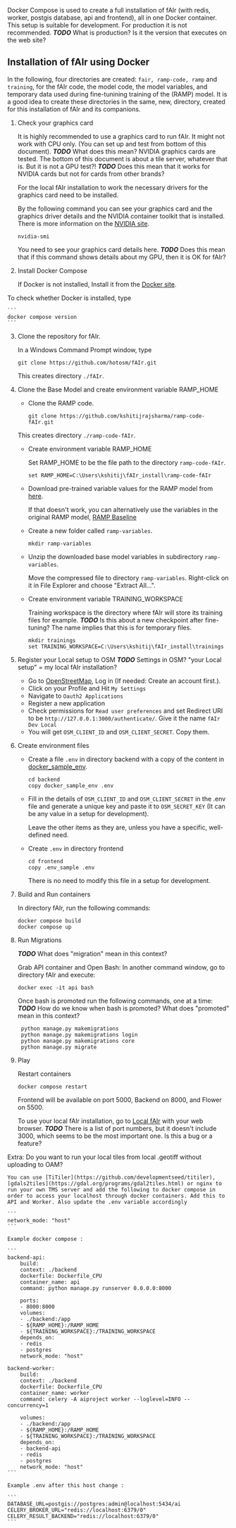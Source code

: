 Docker Compose is used to create a full installation of fAIr (with redis, worker, postgis database, api and frontend), all in one Docker container. This setup is suitable for development. For production it is not recommended. ***TODO*** What is production? Is it the version that executes on the web site?

## Installation of fAIr using Docker

In the following, four directories are created: ```fair, ramp-code, ramp``` and ```training```, for the fAIr code, the model code, the model variables, and temporary data used during fine-tunining training of the (RAMP) model. It is a good idea to create these directories in the same, new, directory, created for this installation of fAIr and its companions.

1. Check your graphics card

    It is highly recommended to use a graphics card to run fAIr. It might not work with CPU only. (You can set up and test from bottom of this document). ***TODO*** What does this mean? NVIDIA graphics cards are tested. The bottom of this document is about a tile server, whatever that is. But it is not a GPU test?! ***TODO*** Does this mean that it works for NVIDIA cards but not for cards from other brands? 

    For the local fAIr installation to work the necessary drivers for the graphics card need to be installed.

    By the following command you can see your graphics card and the graphics driver details and the NVIDIA container toolkit that is installed. There is more information on the [NVIDIA site](https://docs.nvidia.com/datacenter/cloud-native/container-toolkit/latest/install-guide.html).

    ```
    nvidia-smi
    ```

    You need to see your graphics card details here. ***TODO*** Does this mean that if this command shows details about my GPU, then it is OK for fAIr?

2. Install Docker Compose

    If Docker is not installed, Install it from the [Docker site](https://docs.docker.com/engine/install/).

To check whether Docker is installed, type 

    ```
    docker compose version
    ```

3. Clone the repository for fAIr.

    In a Windows Command Prompt window, type 

    ```
    git clone https://github.com/hotosm/fAIr.git
    ```

    This creates directory ```./fAIr```.

4. Clone the Base Model and create environment variable RAMP_HOME

    - Clone the RAMP code. 

        ```
        git clone https://github.com/kshitijrajsharma/ramp-code-fAIr.git 
        ```

    This creates directory ```./ramp-code-fAIr```.

    - Create environment variable RAMP_HOME 

        Set RAMP_HOME to be the file path to the directory ```ramp-code-fAIr```. 

        ```
        set RAMP_HOME=C:\Users\kshitij\fAIr_install\ramp-code-fAIr
        ```

    - Download pre-trained variable values for the RAMP model from [here](https://drive.google.com/file/d/1YQsY61S_rGfJ_f6kLQq4ouYE2l3iRe1k/view). 

        If that doesn't work, you can alternatively use the variables in the original RAMP model, [RAMP Baseline](https://github.com/radiantearth/model_ramp_baseline/tree/main/data/input/checkpoint.tf)

    - Create a new folder called ```ramp-variables```.

        ```
        mkdir ramp-variables
        ```

    - Unzip the downloaded base model variables in subdirectory ```ramp-variables```.

        Move the compressed file to directory ```ramp-variables```. Right-click on it in File Explorer and choose "Extract All...". 

    - Create environment variable TRAINING_WORKSPACE

        Training workspace is the directory where fAIr will store its training files 
        for example. ***TODO*** Is this about a new checkpoint after fine-tuning? The name implies that this is for temporary files.

        ```
        mkdir trainings
        set TRAINING_WORKSPACE=C:\Users\kshitij\fAIr_install\trainings
        ```

5. Register your Local setup to OSM ***TODO*** Settings in OSM? "your Local setup" = my local fAIr installation?

    - Go to [OpenStreetMap](https://www.openstreetmap.org/), Log in (If needed: Create an account first.).
    - Click on your Profile and Hit ```My Settings```
    - Navigate to ```Oauth2 Applications```
    - Register a new application 
    - Check permissions for ```Read user preferences``` and set Redirect URI to be ```http://127.0.0.1:3000/authenticate/```. Give it the name  ```fAIr Dev Local```
    - You will get ```OSM_CLIENT_ID``` and ```OSM_CLIENT_SECRET```. Copy them. 

6. Create environment files
 
    - Create a file ```.env``` in directory backend with a copy of the content in [docker_sample_env](../backend/docker_sample_env).
 
        ```
        cd backend
        copy docker_sample_env .env
        ```

    - Fill in the details of ```OSM_CLIENT_ID``` and ```OSM_CLIENT_SECRET``` in the .env file and generate a unique key and paste it to ```OSM_SECRET_KEY``` (It can be any value in a setup for development).
    
        Leave the other items as they are, unless you have a specific, well-defined need.

    - Create ```.env``` in  directory frontend

        ```
        cd frontend
        copy .env_sample .env
        ```

        There is no need to modify this file in a setup for development.
    
7. Build and Run containers 

    In directory fAIr, run the following commands:

    ```
    docker compose build
    docker compose up
    ```

8. Run Migrations

    ***TODO*** What does "migration" mean in this context?

    Grab API container and Open Bash: In another command window, go to directory fAIr and execute: 

    ```
    docker exec -it api bash
    ```

    Once bash is promoted run the following commands, one at a time: ***TODO*** How do we know when bash is promoted? What does "promoted" mean in this context?

        python manage.py makemigrations
        python manage.py makemigrations login
        python manage.py makemigrations core
        python manage.py migrate

9. Play 

    Restart containers 

    ```
    docker compose restart
    ```

    Frontend will be available on port 5000, Backend on 8000, and Flower on 5500. 

    To use your local fAIr installation, go to [Local fAIr](http://127.0.0.1:3000) with your web browser.
    ***TODO*** There is a list of port numbers, but it doesn't include 3000, which seems to be the most important one. Is this a bug or a feature?

Extra: Do you want to run your local tiles from local .geotiff without uploading to OAM? 

    You can use [TiTiler](https://github.com/developmentseed/titiler), [gdals2tiles](https://gdal.org/programs/gdal2tiles.html) or nginx to run your own TMS server and add the following to docker compose in order to access your localhost through docker containers. Add this to API and Worker. Also update the .env variable accordingly 

    ```
    network_mode: "host"
    ```

    Example docker compose : 

    ```
    backend-api:
        build:
        context: ./backend
        dockerfile: Dockerfile_CPU
        container_name: api
        command: python manage.py runserver 0.0.0.0:8000

        ports:
        - 8000:8000
        volumes:
        - ./backend:/app
        - ${RAMP_HOME}:/RAMP_HOME
        - ${TRAINING_WORKSPACE}:/TRAINING_WORKSPACE
        depends_on:
        - redis
        - postgres
        network_mode: "host"

    backend-worker:
        build:
        context: ./backend
        dockerfile: Dockerfile_CPU
        container_name: worker
        command: celery -A aiproject worker --loglevel=INFO --concurrency=1

        volumes:
        - ./backend:/app
        - ${RAMP_HOME}:/RAMP_HOME
        - ${TRAINING_WORKSPACE}:/TRAINING_WORKSPACE
        depends_on:
        - backend-api
        - redis
        - postgres
        network_mode: "host"
    ```

    Example .env after this host change : 

    ```
    DATABASE_URL=postgis://postgres:admin@localhost:5434/ai
    CELERY_BROKER_URL="redis://localhost:6379/0"
    CELERY_RESULT_BACKEND="redis://localhost:6379/0"
    ```
